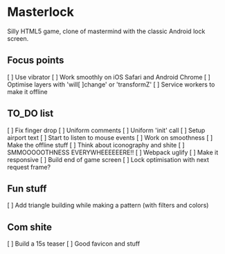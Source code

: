 # Masterlock

Silly HTML5 game, clone of mastermind with the classic Android lock screen.

## Focus points

[ ] Use vibrator
[ ] Work smoothly on iOS Safari and Android Chrome
[ ] Optimise layers with 'will[ ]change' or 'transformZ'
[ ] Service workers to make it offline

## TO_DO list

[ ] Fix finger drop
[ ] Uniform comments
[ ] Uniform 'init' call
[ ] Setup airport text
[ ] Start to listen to mouse events
[ ] Work on smoothness
[ ] Make the offline stuff
[ ] Think about iconography and shite
[ ] SMMOOOOOTHNESS EVERYWHEEEEEERE!!
[ ] Webpack uglify
[ ] Make it responsive
[ ] Build end of game screen
[ ] Lock optimisation with next request frame?


## Fun stuff

[ ] Add triangle building while making a pattern (with filters and colors)


## Com shite

[ ] Build a 15s teaser
[ ] Good favicon and stuff

